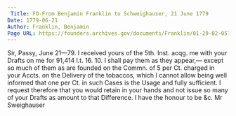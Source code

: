 ```yaml
---
 Title: FO-From Benjamin Franklin to Schweighauser, 21 June 1779
Date: 1779-06-21
Author: Franklin, Benjamin
Page URL: https://founders.archives.gov/documents/Franklin/01-29-02-0574
---
```


Sir,
Passy, June 21—79.
I received yours of the 5th. Inst. acqg. me with your Drafts on me for 91,414 l.t. 16. 10. I shall pay them as they appear,— except so much of them as are founded on the Commn. of 5 per Ct. charged in your Accts. on the Delivery of the tobaccos, which I cannot allow being well informed that one per Ct. in such Cases is the Usage and fully sufficient. I request therefore that you would retain in your hands and not issue so many of your Drafts as amount to that Difference. I have the honour to be &c.
Mr Sweighauser

